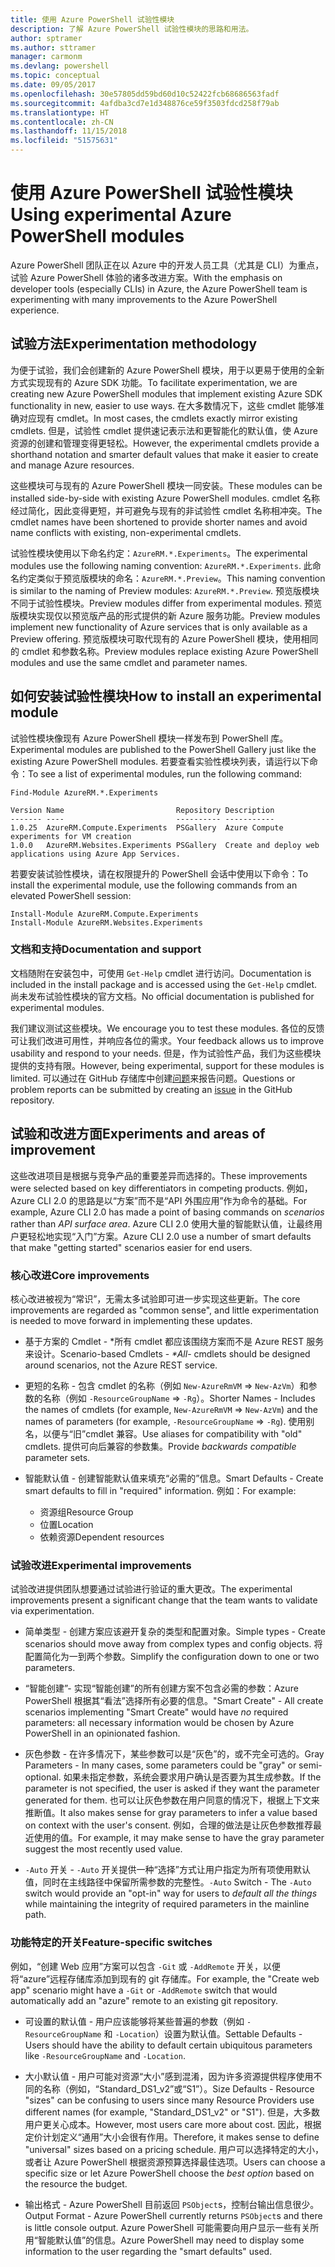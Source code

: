 ```yaml
---
title: 使用 Azure PowerShell 试验性模块
description: 了解 Azure PowerShell 试验性模块的思路和用法。
author: sptramer
ms.author: sttramer
manager: carmonm
ms.devlang: powershell
ms.topic: conceptual
ms.date: 09/05/2017
ms.openlocfilehash: 30e57805dd59bd60d10c52422fcb68686563fadf
ms.sourcegitcommit: 4afdba3cd7e1d348876ce59f3503fdcd258f79ab
ms.translationtype: HT
ms.contentlocale: zh-CN
ms.lasthandoff: 11/15/2018
ms.locfileid: "51575631"
---
```

# <a name="using-experimental-azure-powershell-modules"></a><span data-ttu-id="0d86e-103">使用 Azure PowerShell 试验性模块</span><span class="sxs-lookup"><span data-stu-id="0d86e-103">Using experimental Azure PowerShell modules</span></span>

<span data-ttu-id="0d86e-104">Azure PowerShell 团队正在以 Azure 中的开发人员工具（尤其是 CLI）为重点，试验 Azure PowerShell 体验的诸多改进方案。</span><span class="sxs-lookup"><span data-stu-id="0d86e-104">With the emphasis on developer tools (especially CLIs) in Azure, the Azure PowerShell team is experimenting with many improvements to the Azure PowerShell experience.</span></span>

## <a name="experimentation-methodology"></a><span data-ttu-id="0d86e-105">试验方法</span><span class="sxs-lookup"><span data-stu-id="0d86e-105">Experimentation methodology</span></span>

<span data-ttu-id="0d86e-106">为便于试验，我们会创建新的 Azure PowerShell 模块，用于以更易于使用的全新方式实现现有的 Azure SDK 功能。</span><span class="sxs-lookup"><span data-stu-id="0d86e-106">To facilitate experimentation, we are creating new Azure PowerShell modules that implement existing Azure SDK functionality in new, easier to use ways.</span></span> <span data-ttu-id="0d86e-107">在大多数情况下，这些 cmdlet 能够准确对应现有 cmdlet。</span><span class="sxs-lookup"><span data-stu-id="0d86e-107">In most cases, the cmdlets exactly mirror existing cmdlets.</span></span> <span data-ttu-id="0d86e-108">但是，试验性 cmdlet 提供速记表示法和更智能化的默认值，使 Azure 资源的创建和管理变得更轻松。</span><span class="sxs-lookup"><span data-stu-id="0d86e-108">However, the experimental cmdlets provide a shorthand notation and smarter default values that make it easier to create and manage Azure resources.</span></span>

<span data-ttu-id="0d86e-109">这些模块可与现有的 Azure PowerShell 模块一同安装。</span><span class="sxs-lookup"><span data-stu-id="0d86e-109">These modules can be installed side-by-side with existing Azure PowerShell modules.</span></span> <span data-ttu-id="0d86e-110">cmdlet 名称经过简化，因此变得更短，并可避免与现有的非试验性 cmdlet 名称相冲突。</span><span class="sxs-lookup"><span data-stu-id="0d86e-110">The cmdlet names have been shortened to provide shorter names and avoid name conflicts with existing, non-experimental cmdlets.</span></span>

<span data-ttu-id="0d86e-111">试验性模块使用以下命名约定：`AzureRM.*.Experiments`。</span><span class="sxs-lookup"><span data-stu-id="0d86e-111">The experimental modules use the following naming convention: `AzureRM.*.Experiments`.</span></span> <span data-ttu-id="0d86e-112">此命名约定类似于预览版模块的命名：`AzureRM.*.Preview`。</span><span class="sxs-lookup"><span data-stu-id="0d86e-112">This naming convention is similar to the naming of Preview modules: `AzureRM.*.Preview`.</span></span> <span data-ttu-id="0d86e-113">预览版模块不同于试验性模块。</span><span class="sxs-lookup"><span data-stu-id="0d86e-113">Preview modules differ from experimental modules.</span></span> <span data-ttu-id="0d86e-114">预览版模块实现仅以预览版产品的形式提供的新 Azure 服务功能。</span><span class="sxs-lookup"><span data-stu-id="0d86e-114">Preview modules implement new functionality of Azure services that is only available as a Preview offering.</span></span> <span data-ttu-id="0d86e-115">预览版模块可取代现有的 Azure PowerShell 模块，使用相同的 cmdlet 和参数名称。</span><span class="sxs-lookup"><span data-stu-id="0d86e-115">Preview modules replace existing Azure PowerShell modules and use the same cmdlet and parameter names.</span></span>

## <a name="how-to-install-an-experimental-module"></a><span data-ttu-id="0d86e-116">如何安装试验性模块</span><span class="sxs-lookup"><span data-stu-id="0d86e-116">How to install an experimental module</span></span>

<span data-ttu-id="0d86e-117">试验性模块像现有 Azure PowerShell 模块一样发布到 PowerShell 库。</span><span class="sxs-lookup"><span data-stu-id="0d86e-117">Experimental modules are published to the PowerShell Gallery just like the existing Azure PowerShell modules.</span></span> <span data-ttu-id="0d86e-118">若要查看实验性模块列表，请运行以下命令：</span><span class="sxs-lookup"><span data-stu-id="0d86e-118">To see a list of experimental modules, run the following command:</span></span>

```powershell-interactive
Find-Module AzureRM.*.Experiments
```

```Output
Version Name                         Repository Description
------- ----                         ---------- -----------
1.0.25  AzureRM.Compute.Experiments  PSGallery  Azure Compute experiments for VM creation
1.0.0   AzureRM.Websites.Experiments PSGallery  Create and deploy web applications using Azure App Services.
```

<span data-ttu-id="0d86e-119">若要安装试验性模块，请在权限提升的 PowerShell 会话中使用以下命令：</span><span class="sxs-lookup"><span data-stu-id="0d86e-119">To install the experimental module, use the following commands from an elevated PowerShell session:</span></span>

```powershell-interactive
Install-Module AzureRM.Compute.Experiments
Install-Module AzureRM.Websites.Experiments
```

### <a name="documentation-and-support"></a><span data-ttu-id="0d86e-120">文档和支持</span><span class="sxs-lookup"><span data-stu-id="0d86e-120">Documentation and support</span></span>

<span data-ttu-id="0d86e-121">文档随附在安装包中，可使用 `Get-Help` cmdlet 进行访问。</span><span class="sxs-lookup"><span data-stu-id="0d86e-121">Documentation is included in the install package and is accessed using the `Get-Help` cmdlet.</span></span> <span data-ttu-id="0d86e-122">尚未发布试验性模块的官方文档。</span><span class="sxs-lookup"><span data-stu-id="0d86e-122">No official documentation is published for experimental modules.</span></span>

<span data-ttu-id="0d86e-123">我们建议测试这些模块。</span><span class="sxs-lookup"><span data-stu-id="0d86e-123">We encourage you to test these modules.</span></span> <span data-ttu-id="0d86e-124">各位的反馈可让我们改进可用性，并响应各位的需求。</span><span class="sxs-lookup"><span data-stu-id="0d86e-124">Your feedback allows us to improve usability and respond to your needs.</span></span> <span data-ttu-id="0d86e-125">但是，作为试验性产品，我们为这些模块提供的支持有限。</span><span class="sxs-lookup"><span data-stu-id="0d86e-125">However, being experimental, support for these modules is limited.</span></span> <span data-ttu-id="0d86e-126">可以通过在 GitHub 存储库中创建[问题](https://github.com/Azure/azure-powershell/issues)来报告问题。</span><span class="sxs-lookup"><span data-stu-id="0d86e-126">Questions or problem reports can be submitted by creating an [issue](https://github.com/Azure/azure-powershell/issues) in the GitHub repository.</span></span>

## <a name="experiments-and-areas-of-improvement"></a><span data-ttu-id="0d86e-127">试验和改进方面</span><span class="sxs-lookup"><span data-stu-id="0d86e-127">Experiments and areas of improvement</span></span>

<span data-ttu-id="0d86e-128">这些改进项目是根据与竞争产品的重要差异而选择的。</span><span class="sxs-lookup"><span data-stu-id="0d86e-128">These improvements were selected based on key differentiators in competing products.</span></span> <span data-ttu-id="0d86e-129">例如，Azure CLI 2.0 的思路是以“方案”而不是“API 外围应用”作为命令的基础。</span><span class="sxs-lookup"><span data-stu-id="0d86e-129">For example, Azure CLI 2.0 has made a point of basing commands on _scenarios_ rather than _API surface area_.</span></span>
<span data-ttu-id="0d86e-130">Azure CLI 2.0 使用大量的智能默认值，让最终用户更轻松地实现“入门”方案。</span><span class="sxs-lookup"><span data-stu-id="0d86e-130">Azure CLI 2.0 use a number of smart defaults that make "getting started" scenarios easier for end users.</span></span>

### <a name="core-improvements"></a><span data-ttu-id="0d86e-131">核心改进</span><span class="sxs-lookup"><span data-stu-id="0d86e-131">Core improvements</span></span>

<span data-ttu-id="0d86e-132">核心改进被视为“常识”，无需太多试验即可进一步实现这些更新。</span><span class="sxs-lookup"><span data-stu-id="0d86e-132">The core improvements are regarded as "common sense", and little experimentation is needed to move forward in implementing these updates.</span></span>

- <span data-ttu-id="0d86e-133">基于方案的 Cmdlet - \*所有 cmdlet 都应该围绕方案而不是 Azure REST 服务来设计。</span><span class="sxs-lookup"><span data-stu-id="0d86e-133">Scenario-based Cmdlets - <em>\*All</em>- cmdlets should be designed around scenarios, not the Azure REST service.</span></span>

- <span data-ttu-id="0d86e-134">更短的名称 - 包含 cmdlet 的名称（例如 `New-AzureRmVM` => `New-AzVm`）和参数的名称（例如 `-ResourceGroupName` => `-Rg`）。</span><span class="sxs-lookup"><span data-stu-id="0d86e-134">Shorter Names - Includes the names of cmdlets (for example, `New-AzureRmVM` => `New-AzVm`) and the names of parameters (for example, `-ResourceGroupName` => `-Rg`).</span></span> <span data-ttu-id="0d86e-135">使用别名，以便与“旧”cmdlet 兼容。</span><span class="sxs-lookup"><span data-stu-id="0d86e-135">Use aliases for compatibility with "old" cmdlets.</span></span> <span data-ttu-id="0d86e-136">提供可向后兼容的参数集。</span><span class="sxs-lookup"><span data-stu-id="0d86e-136">Provide _backwards compatible_ parameter sets.</span></span>

- <span data-ttu-id="0d86e-137">智能默认值 - 创建智能默认值来填充“必需的”信息。</span><span class="sxs-lookup"><span data-stu-id="0d86e-137">Smart Defaults - Create smart defaults to fill in "required" information.</span></span> <span data-ttu-id="0d86e-138">例如：</span><span class="sxs-lookup"><span data-stu-id="0d86e-138">For example:</span></span>
  - <span data-ttu-id="0d86e-139">资源组</span><span class="sxs-lookup"><span data-stu-id="0d86e-139">Resource Group</span></span>
  - <span data-ttu-id="0d86e-140">位置</span><span class="sxs-lookup"><span data-stu-id="0d86e-140">Location</span></span>
  - <span data-ttu-id="0d86e-141">依赖资源</span><span class="sxs-lookup"><span data-stu-id="0d86e-141">Dependent resources</span></span>

### <a name="experimental-improvements"></a><span data-ttu-id="0d86e-142">试验改进</span><span class="sxs-lookup"><span data-stu-id="0d86e-142">Experimental improvements</span></span>

<span data-ttu-id="0d86e-143">试验改进提供团队想要通过试验进行验证的重大更改。</span><span class="sxs-lookup"><span data-stu-id="0d86e-143">The experimental improvements present a significant change that the team wants to validate via experimentation.</span></span>

- <span data-ttu-id="0d86e-144">简单类型 - 创建方案应该避开复杂的类型和配置对象。</span><span class="sxs-lookup"><span data-stu-id="0d86e-144">Simple types - Create scenarios should move away from complex types and config objects.</span></span> <span data-ttu-id="0d86e-145">将配置简化为一到两个参数。</span><span class="sxs-lookup"><span data-stu-id="0d86e-145">Simplify the configuration down to one or two parameters.</span></span>

- <span data-ttu-id="0d86e-146">“智能创建”- 实现“智能创建”的所有创建方案不包含必需的参数：Azure PowerShell 根据其“看法”选择所有必要的信息。</span><span class="sxs-lookup"><span data-stu-id="0d86e-146">"Smart Create" - All create scenarios implementing "Smart Create" would have _no_ required parameters: all necessary information would be chosen by Azure PowerShell in an opinionated fashion.</span></span>

- <span data-ttu-id="0d86e-147">灰色参数 - 在许多情况下，某些参数可以是“灰色”的，或不完全可选的。</span><span class="sxs-lookup"><span data-stu-id="0d86e-147">Gray Parameters - In many cases, some parameters could be "gray" or semi-optional.</span></span> <span data-ttu-id="0d86e-148">如果未指定参数，系统会要求用户确认是否要为其生成参数。</span><span class="sxs-lookup"><span data-stu-id="0d86e-148">If the parameter is not specified, the user is asked if they want the parameter generated for them.</span></span> <span data-ttu-id="0d86e-149">也可以让灰色参数在用户同意的情况下，根据上下文来推断值。</span><span class="sxs-lookup"><span data-stu-id="0d86e-149">It also makes sense for gray parameters to infer a value based on context with the user's consent.</span></span>
  <span data-ttu-id="0d86e-150">例如，合理的做法是让灰色参数推荐最近使用的值。</span><span class="sxs-lookup"><span data-stu-id="0d86e-150">For example, it may make sense to have the gray parameter suggest the most recently used value.</span></span>

- <span data-ttu-id="0d86e-151">`-Auto` 开关 - `-Auto` 开关提供一种“选择”方式让用户指定为所有项使用默认值，同时在主线路径中保留所需参数的完整性。</span><span class="sxs-lookup"><span data-stu-id="0d86e-151">`-Auto` Switch - The `-Auto` switch would provide an "opt-in" way for users to _default all the things_ while maintaining the integrity of required parameters in the mainline path.</span></span>

### <a name="feature-specific-switches"></a><span data-ttu-id="0d86e-152">功能特定的开关</span><span class="sxs-lookup"><span data-stu-id="0d86e-152">Feature-specific switches</span></span>

<span data-ttu-id="0d86e-153">例如，“创建 Web 应用”方案可以包含 `-Git` 或 `-AddRemote` 开关，以便将“azure”远程存储库添加到现有的 git 存储库。</span><span class="sxs-lookup"><span data-stu-id="0d86e-153">For example, the "Create web app" scenario might have a `-Git` or `-AddRemote` switch that would automatically add an "azure" remote to an existing git repository.</span></span>

- <span data-ttu-id="0d86e-154">可设置的默认值 - 用户应该能够将某些普遍的参数（例如 `-ResourceGroupName` 和 `-Location`）设置为默认值。</span><span class="sxs-lookup"><span data-stu-id="0d86e-154">Settable Defaults - Users should have the ability to default certain ubiquitous parameters like `-ResourceGroupName` and `-Location`.</span></span>

- <span data-ttu-id="0d86e-155">大小默认值 - 用户可能对资源“大小”感到混淆，因为许多资源提供程序使用不同的名称（例如，“Standard\_DS1\_v2”或“S1”）。</span><span class="sxs-lookup"><span data-stu-id="0d86e-155">Size Defaults - Resource "sizes" can be confusing to users since many Resource Providers use different names (for example, "Standard\_DS1\_v2" or "S1").</span></span> <span data-ttu-id="0d86e-156">但是，大多数用户更关心成本。</span><span class="sxs-lookup"><span data-stu-id="0d86e-156">However, most users care more about cost.</span></span> <span data-ttu-id="0d86e-157">因此，根据定价计划定义“通用”大小会很有作用。</span><span class="sxs-lookup"><span data-stu-id="0d86e-157">Therefore, it makes sense to define "universal" sizes based on a pricing schedule.</span></span> <span data-ttu-id="0d86e-158">用户可以选择特定的大小，或者让 Azure PowerShell 根据资源预算选择最佳选项。</span><span class="sxs-lookup"><span data-stu-id="0d86e-158">Users can choose a specific size or let Azure PowerShell choose the _best option_ based on the resource the budget.</span></span>

- <span data-ttu-id="0d86e-159">输出格式 - Azure PowerShell 目前返回 `PSObject`s，控制台输出信息很少。</span><span class="sxs-lookup"><span data-stu-id="0d86e-159">Output Format - Azure PowerShell currently returns `PSObject`s and there is little console output.</span></span> <span data-ttu-id="0d86e-160">Azure PowerShell 可能需要向用户显示一些有关所用“智能默认值”的信息。</span><span class="sxs-lookup"><span data-stu-id="0d86e-160">Azure PowerShell may need to display some information to the user regarding the "smart defaults" used.</span></span>
